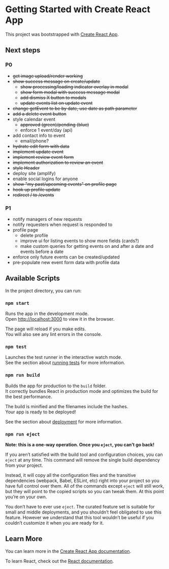 # Getting Started with Create React App

This project was bootstrapped with [Create React App](https://github.com/facebook/create-react-app).

## Next steps

### P0

- ~~get image ~~upload~~/render working~~
- ~~show success message on create/update~~
  - ~~show processing/loading indicator overlay in modal~~
  - ~~show form modal with success message modal~~
  - ~~add dismiss X button to modals~~
  - ~~update events list on update event~~
- ~~change getEvent to be by date, use date as path parameter~~
- ~~add a delete event button~~
- style calendar event
  - ~~approved (green)/pending (blue)~~
  - enforce 1 event/day (api)
- add contact info to event
  - email/phone?
- ~~hydrate edit form with data~~
- ~~implement update event~~
- ~~implement review event form~~
- ~~implement authorization to review an event~~
- ~~style Header~~
- deploy site (amplify)
- enable social logins for anyone
- ~~show "my past/upcoming events" on profile page~~
- ~~hook up profile update~~
- ~~redirect / to /events~~

### P1

- notify managers of new requests
- notify requesters when request is responded to
- profile page
  - delete profile
  - improve ui for listing events to show more fields (cards?)
  - make custom queries for getting events on and after a date and events before a date
- enforce only future events can be created/updated
- pre-populate new event form data with profile data

## Available Scripts

In the project directory, you can run:

### `npm start`

Runs the app in the development mode.\
Open [http://localhost:3000](http://localhost:3000) to view it in the browser.

The page will reload if you make edits.\
You will also see any lint errors in the console.

### `npm test`

Launches the test runner in the interactive watch mode.\
See the section about [running tests](https://facebook.github.io/create-react-app/docs/running-tests) for more information.

### `npm run build`

Builds the app for production to the `build` folder.\
It correctly bundles React in production mode and optimizes the build for the best performance.

The build is minified and the filenames include the hashes.\
Your app is ready to be deployed!

See the section about [deployment](https://facebook.github.io/create-react-app/docs/deployment) for more information.

### `npm run eject`

**Note: this is a one-way operation. Once you `eject`, you can’t go back!**

If you aren’t satisfied with the build tool and configuration choices, you can `eject` at any time. This command will remove the single build dependency from your project.

Instead, it will copy all the configuration files and the transitive dependencies (webpack, Babel, ESLint, etc) right into your project so you have full control over them. All of the commands except `eject` will still work, but they will point to the copied scripts so you can tweak them. At this point you’re on your own.

You don’t have to ever use `eject`. The curated feature set is suitable for small and middle deployments, and you shouldn’t feel obligated to use this feature. However we understand that this tool wouldn’t be useful if you couldn’t customize it when you are ready for it.

## Learn More

You can learn more in the [Create React App documentation](https://facebook.github.io/create-react-app/docs/getting-started).

To learn React, check out the [React documentation](https://reactjs.org/).

